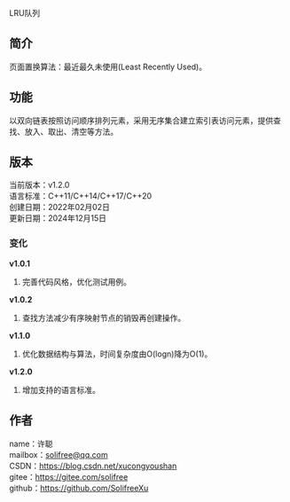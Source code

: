 ﻿LRU队列

## 简介
页面置换算法：最近最久未使用(Least Recently Used)。

## 功能
以双向链表按照访问顺序排列元素，采用无序集合建立索引表访问元素，提供查找、放入、取出、清空等方法。

## 版本
当前版本：v1.2.0  
语言标准：C++11/C++14/C++17/C++20  
创建日期：2022年02月02日  
更新日期：2024年12月15日

### 变化
**v1.0.1**
1. 完善代码风格，优化测试用例。

**v1.0.2**
1. 查找方法减少有序映射节点的销毁再创建操作。

**v1.1.0**
1. 优化数据结构与算法，时间复杂度由O(logn)降为O(1)。

**v1.2.0**
1. 增加支持的语言标准。

## 作者
name：许聪  
mailbox：solifree@qq.com  
CSDN：https://blog.csdn.net/xucongyoushan  
gitee：https://gitee.com/solifree  
github：https://github.com/SolifreeXu
